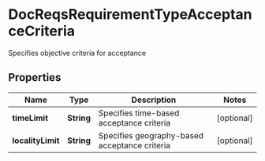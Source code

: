 

# DocReqsRequirementTypeAcceptanceCriteria

Specifies objective criteria for acceptance

## Properties

Name | Type | Description | Notes
------------ | ------------- | ------------- | -------------
**timeLimit** | **String** | Specifies time-based acceptance criteria |  [optional]
**localityLimit** | **String** | Specifies geography-based acceptance criteria |  [optional]



